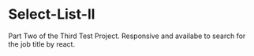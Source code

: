 # Select-List-ll
Part Two of the Third Test Project.
Responsive and availabe to search for the job title by react.
